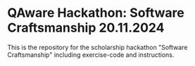 # QAware Hackathon: Software Craftsmanship 20.11.2024

This is the repository for the scholarship hackathon "Software Craftsmanship" including exercise-code and instructions.

